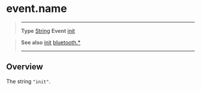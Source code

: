 # event.name

> --------------------- ------------------------------------------------------------------------------------------
> __Type__              [String](https://docs.coronalabs.com/api/type/String.html)
> __Event__             [init](/plugin/bluetooth/event/init/index.md)


> __See also__          [init](/plugin/bluetooth/event/init/index.md)
>						[bluetooth.*](/plugin/bluetooth/index.md)
> --------------------- ------------------------------------------------------------------------------------------

## Overview

The string `"init"`.
